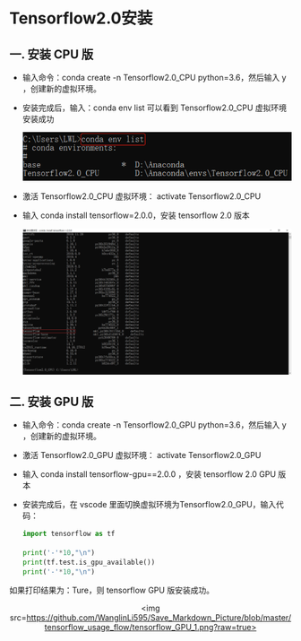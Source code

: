 <!--
 * @描述: 
 * @版本: V1_0
 * @作者: LiWanglin
 * @创建时间: 2020.01.11
 * @最后编辑人: LiWanglin
 * @最后编辑时间: 2020.01.15
 -->

# Tensorflow2.0安装

## 一. 安装 CPU 版

- 输入命令：conda create -n Tensorflow2.0_CPU python=3.6，然后输入 y ，创建新的虚拟环境。
- 安装完成后，输入：conda env list
可以看到 Tensorflow2.0_CPU 虚拟环境安装成功

    <div align=center>
    <img src=https://github.com/WanglinLi595/Save_Markdown_Picture/blob/master/tensorflow_usage_flow/tensorflow_cpu_2.png?raw=true>
    </div>

- 激活 Tensorflow2.0_CPU 虚拟环境：
activate Tensorflow2.0_CPU
- 输入 conda install tensorflow=2.0.0，安装 tensorflow 2.0 版本
    <div align=center>
    <img src=https://github.com/WanglinLi595/Save_Markdown_Picture/blob/master/tensorflow_usage_flow/tensorflow2.0_cpu_3.png?raw=true>
    </div>

## 二. 安装 GPU 版

- 输入命令：conda create -n Tensorflow2.0_GPU python=3.6，然后输入 y ，创建新的虚拟环境。
- 激活 Tensorflow2.0_GPU 虚拟环境：
activate Tensorflow2.0_GPU
- 输入 conda install tensorflow-gpu==2.0.0 ，安装 tensorflow 2.0 GPU 版本
- 安装完成后，在 vscode 里面切换虚拟环境为Tensorflow2.0_GPU，输入代码：

    ```python
    import tensorflow as tf

    print('-'*10,"\n")
    print(tf.test.is_gpu_available())
    print('-'*10,"\n")
    ```

如果打印结果为：Ture，则 tensorflow GPU 版安装成功。
    <div align=center>
    <img src=https://github.com/WanglinLi595/Save_Markdown_Picture/blob/master/tensorflow_usage_flow/tensorflow_GPU_1.png?raw=true>
    </div>